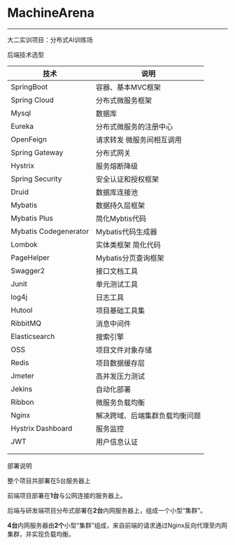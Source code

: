 # MachineArena

***********************

大二实训项目：分布式AI训练场



后端技术选型

| 技术                  | 说明                           |
| --------------------- | ------------------------------ |
| SpringBoot            | 容器、基本MVC框架              |
| Spring Cloud          | 分布式微服务框架               |
| Mysql                 | 数据库                         |
| Eureka                | 分布式微服务的注册中心         |
| OpenFeign             | 请求转发 微服务间相互调用      |
| Spring Gateway        | 分布式网关                     |
| Hystrix               | 服务熔断降级                   |
| Spring Security       | 安全认证和授权框架             |
| Druid                 | 数据库连接池                   |
| Mybatis               | 数据持久层框架                 |
| Mybatis Plus          | 简化Mybtis代码                 |
| Mybatis Codegenerator | Mybatis代码生成器              |
| Lombok                | 实体类框架 简化代码            |
| PageHelper            | Mybatis分页查询框架            |
| Swagger2              | 接口文档工具                   |
| Junit                 | 单元测试工具                   |
| log4j                 | 日志工具                       |
| Hutool                | 项目基础工具集                 |
| RibbitMQ              | 消息中间件                     |
| Elasticsearch         | 搜索引擎                       |
| OSS                   | 项目文件对象存储               |
| Redis                 | 项目数据缓存层                 |
| Jmeter                | 高并发压力测试                 |
| Jekins                | 自动化部署                     |
| Ribbon                | 微服务负载均衡                 |
| Nginx                 | 解决跨域、后端集群负载均衡问题 |
| Hystrix Dashboard     | 服务监控                       |
| JWT                   | 用户信息认证                   |
|                       |                                |
|                       |                                |

部署说明

整个项目共部署在5台服务器上

前端项目部署在**1台**与公网连接的服务器上。

后端与研发端项目分布式部署在**2台**内网服务器上，组成一个小型“集群”。

**4台**内网服务器由**2个**小型“集群”组成，来自前端的请求通过Nginx反向代理至内网集群，并实现负载均衡。

